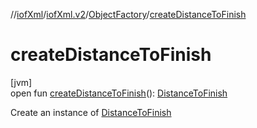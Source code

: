 //[iofXml](../../../index.md)/[iofXml.v2](../index.md)/[ObjectFactory](index.md)/[createDistanceToFinish](create-distance-to-finish.md)

# createDistanceToFinish

[jvm]\
open fun [createDistanceToFinish](create-distance-to-finish.md)(): [DistanceToFinish](../-distance-to-finish/index.md)

Create an instance of [DistanceToFinish](../-distance-to-finish/index.md)
